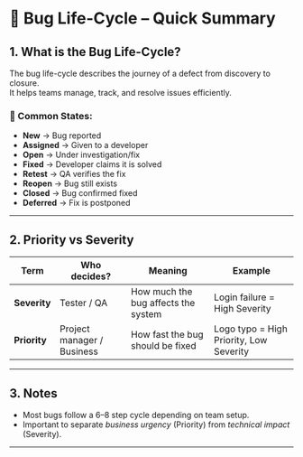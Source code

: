 # 🐞 Bug Life-Cycle – Quick Summary

## 1. What is the Bug Life-Cycle?

The bug life-cycle describes the journey of a defect from discovery to closure.  
It helps teams manage, track, and resolve issues efficiently.

### 🔁 Common States:
- **New** → Bug reported
- **Assigned** → Given to a developer
- **Open** → Under investigation/fix
- **Fixed** → Developer claims it is solved
- **Retest** → QA verifies the fix
- **Reopen** → Bug still exists
- **Closed** → Bug confirmed fixed
- **Deferred** → Fix is postponed

---

## 2. Priority vs Severity

| Term       | Who decides?         | Meaning                          | Example                              |
|------------|----------------------|----------------------------------|--------------------------------------|
| **Severity** | Tester / QA          | How much the bug affects the system | Login failure = High Severity       |
| **Priority** | Project manager / Business | How fast the bug should be fixed | Logo typo = High Priority, Low Severity |

---

## 3. Notes

- Most bugs follow a 6–8 step cycle depending on team setup.
- Important to separate *business urgency* (Priority) from *technical impact* (Severity).

---
